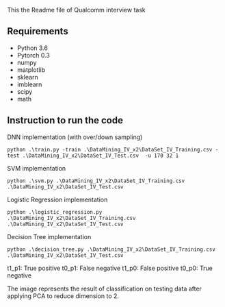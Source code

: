 This the Readme file of Qualcomm interview task 
## Requirements

- Python 3.6
- Pytorch 0.3
- numpy
- matplotlib
- sklearn
- imblearn
- scipy
- math

## Instruction to run the code

DNN implementation (with over/down sampling)
```
python .\train.py -train .\DataMining_IV_x2\DataSet_IV_Training.csv -test .\DataMining_IV_x2\DataSet_IV_Test.csv  -u 170 32 1
```

SVM implementation
```
python .\svm.py .\DataMining_IV_x2\DataSet_IV_Training.csv .\DataMining_IV_x2\DataSet_IV_Test.csv
```

Logistic Regression implementation
```
python .\logistic_regression.py .\DataMining_IV_x2\DataSet_IV_Training.csv .\DataMining_IV_x2\DataSet_IV_Test.csv
```

Decision Tree implementation
```
python .\decision_tree.py .\DataMining_IV_x2\DataSet_IV_Training.csv .\DataMining_IV_x2\DataSet_IV_Test.csv
```

t1_p1: True  positive t0_p1:  False negative
t1_p0: False positive t0_p0:   True negative

The image represents the result of classification on testing data after applying PCA to reduce dimension to 2.